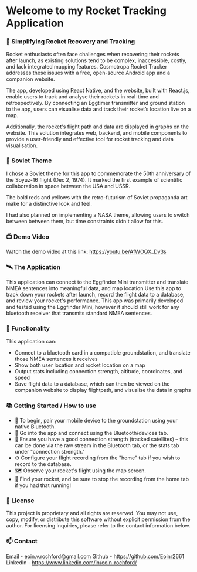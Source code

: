 # Welcome to my Rocket Tracking Application #

### 🧭 Simplifying Rocket Recovery and Tracking

Rocket enthusiasts often face challenges when recovering their rockets after launch, as existing
solutions tend to be complex, inaccessible, costly, and lack integrated mapping features. 
Cosmotropa Rocket Tracker addresses these issues with a free, open-source Android app and a companion website.

The app, developed using React Native, and the website, built with React.js, enable users to track and
analyse their rockets in real-time and retrospectively. By connecting an Eggtimer transmitter and ground
station to the app, users can visualise data and track their rocket’s location live on a map. 

Additionally, the rocket's flight path and data are displayed in graphs on the website. This solution integrates web,
backend, and mobile components to provide a user-friendly and effective tool for rocket tracking and
data visualisation.

### 🚀 Soviet Theme

I chose a Soviet theme for this app to commemorate the 50th anniversary of the Soyuz-16 flight (Dec 2, 1974).
It marked the first example of scientific collaboration in space between the USA and USSR. 

The bold reds and yellows with the retro-futurism of Soviet propaganda art make for a distinctive look and feel. 

I had also planned on implementing a NASA theme, allowing users to switch between between them, but time constraints didn't allow for this.

### 📺 Demo Video

Watch the demo video at this link: https://youtu.be/AfWOQX_Dv3s

### 🛰️ The Application 

This application can connect to the Eggfinder Mini transmitter and translate NMEA sentences into meaningful data, and map location
Use this app to track down your rockets after launch, record the flight data to a database, and review your rocket's performance. 
This app was primarily developed and tested using the Eggfinder Mini, however it should still work for any bluetooth receiver that transmits standard NMEA sentences. 

### 👾 Functionality

This application can:

- Connect to a bluetooth card in a compatible groundstation, and translate those NMEA sentences it receives
- Show both user location and rocket location on a map
- Output stats including connection strength, altitude, coordinates, and speed
- Save flight data to a database, which can then be viewed on the companion website to display flightpath, and visualise the data in graphs

### 📚 Getting Started / How to use

- 📲 To begin, pair your mobile device to the groundstation using your native Bluetooth.
- 📡 Go into the app and connect using the Bluetooth/devices tab.
- 📶 Ensure you have a good connection strength (tracked satellites) – this can be done via the raw stream in the Bluetooth tab, or the stats tab under "connection strength."
- ⚙️ Configure your flight recording from the "home" tab if you wish to record to the database.
- 🗺️ Observe your rocket's flight using the map screen.
- 🚀 Find your rocket, and be sure to stop the recording from the home tab if you had that running!

### 📝 License

This project is proprietary and all rights are reserved. 
You may not use, copy, modify, or distribute this software without explicit permission from the author. 
For licensing inquiries, please refer to the contact information below. 

### 📫 Contact

Email - eoin.v.rochford@gmail.com
Github - https://github.com/Eoinr2661
LinkedIn - https://www.linkedin.com/in/eoin-rochford/
